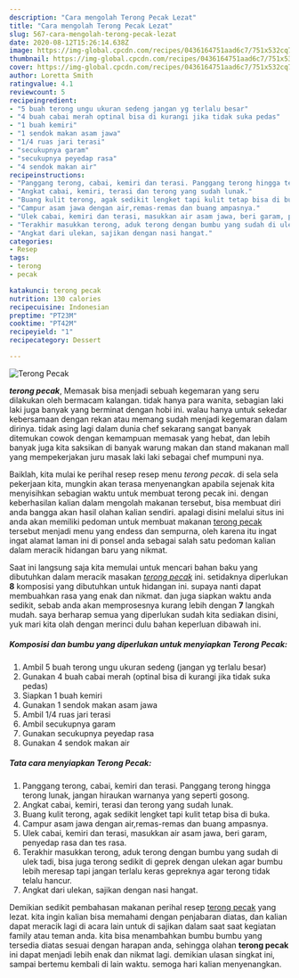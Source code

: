 ```yaml
---
description: "Cara mengolah Terong Pecak Lezat"
title: "Cara mengolah Terong Pecak Lezat"
slug: 567-cara-mengolah-terong-pecak-lezat
date: 2020-08-12T15:26:14.638Z
image: https://img-global.cpcdn.com/recipes/0436164751aad6c7/751x532cq70/terong-pecak-foto-resep-utama.jpg
thumbnail: https://img-global.cpcdn.com/recipes/0436164751aad6c7/751x532cq70/terong-pecak-foto-resep-utama.jpg
cover: https://img-global.cpcdn.com/recipes/0436164751aad6c7/751x532cq70/terong-pecak-foto-resep-utama.jpg
author: Loretta Smith
ratingvalue: 4.1
reviewcount: 5
recipeingredient:
- "5 buah terong ungu ukuran sedeng jangan yg terlalu besar"
- "4 buah cabai merah optinal bisa di kurangi jika tidak suka pedas"
- "1 buah kemiri"
- "1 sendok makan asam jawa"
- "1/4 ruas jari terasi"
- "secukupnya garam"
- "secukupnya peyedap rasa"
- "4 sendok makan air"
recipeinstructions:
- "Panggang terong, cabai, kemiri dan terasi. Panggang terong hingga terong lunak, jangan hiraukan warnanya yang seperti gosong."
- "Angkat cabai, kemiri, terasi dan terong yang sudah lunak."
- "Buang kulit terong, agak sedikit lengket tapi kulit tetap bisa di buka."
- "Campur asam jawa dengan air,remas-remas dan buang ampasnya."
- "Ulek cabai, kemiri dan terasi, masukkan air asam jawa, beri garam, penyedap rasa dan tes rasa."
- "Terakhir masukkan terong, aduk terong dengan bumbu yang sudah di ulek tadi, bisa juga terong sedikit di geprek dengan ulekan agar bumbu lebih meresap tapi jangan terlalu keras gepreknya agar terong tidak telalu hancur."
- "Angkat dari ulekan, sajikan dengan nasi hangat."
categories:
- Resep
tags:
- terong
- pecak

katakunci: terong pecak 
nutrition: 130 calories
recipecuisine: Indonesian
preptime: "PT23M"
cooktime: "PT42M"
recipeyield: "1"
recipecategory: Dessert

---
```



![Terong Pecak](https://img-global.cpcdn.com/recipes/0436164751aad6c7/751x532cq70/terong-pecak-foto-resep-utama.jpg)

<b><i>terong pecak</i></b>, Memasak bisa menjadi sebuah kegemaran yang seru dilakukan oleh bermacam kalangan. tidak hanya para wanita, sebagian laki laki juga banyak yang berminat dengan hobi ini. walau hanya untuk sekedar kebersamaan dengan rekan atau memang sudah menjadi kegemaran dalam dirinya. tidak asing lagi dalam dunia chef sekarang sangat banyak ditemukan cowok dengan kemampuan memasak yang hebat, dan lebih banyak juga kita saksikan di banyak warung makan dan stand makanan mall yang mempekerjakan juru masak laki laki sebagai chef mumpuni nya.



Baiklah, kita mulai ke perihal resep resep menu <i>terong pecak</i>. di sela sela pekerjaan kita, mungkin akan terasa menyenangkan apabila sejenak kita menyisihkan sebagian waktu untuk membuat terong pecak ini. dengan keberhasilan kalian dalam mengolah makanan tersebut, bisa membuat diri anda bangga akan hasil olahan kalian sendiri. apalagi disini melalui situs ini anda akan memiliki pedoman untuk membuat makanan <u>terong pecak</u> tersebut menjadi menu yang endess dan sempurna, oleh karena itu ingat ingat alamat laman ini di ponsel anda sebagai salah satu pedoman kalian dalam meracik hidangan baru yang nikmat.


Saat ini langsung saja kita memulai untuk mencari bahan baku yang dibutuhkan dalam meracik masakan <u><i>terong pecak</i></u> ini. setidaknya diperlukan <b>8</b> komposisi yang dibutuhkan untuk hidangan ini. supaya nanti dapat membuahkan rasa yang enak dan nikmat. dan juga siapkan waktu anda sedikit, sebab anda akan memprosesnya kurang lebih dengan <b>7</b> langkah mudah. saya berharap semua yang diperlukan sudah kita sediakan disini, yuk mari kita olah dengan merinci dulu bahan keperluan dibawah ini.

<!--inarticleads1-->

##### Komposisi dan bumbu yang diperlukan untuk menyiapkan Terong Pecak:

1. Ambil 5 buah terong ungu ukuran sedeng (jangan yg terlalu besar)
1. Gunakan 4 buah cabai merah (optinal bisa di kurangi jika tidak suka pedas)
1. Siapkan 1 buah kemiri
1. Gunakan 1 sendok makan asam jawa
1. Ambil 1/4 ruas jari terasi
1. Ambil secukupnya garam
1. Gunakan secukupnya peyedap rasa
1. Gunakan 4 sendok makan air




<!--inarticleads2-->

##### Tata cara menyiapkan Terong Pecak:

1. Panggang terong, cabai, kemiri dan terasi. Panggang terong hingga terong lunak, jangan hiraukan warnanya yang seperti gosong.
1. Angkat cabai, kemiri, terasi dan terong yang sudah lunak.
1. Buang kulit terong, agak sedikit lengket tapi kulit tetap bisa di buka.
1. Campur asam jawa dengan air,remas-remas dan buang ampasnya.
1. Ulek cabai, kemiri dan terasi, masukkan air asam jawa, beri garam, penyedap rasa dan tes rasa.
1. Terakhir masukkan terong, aduk terong dengan bumbu yang sudah di ulek tadi, bisa juga terong sedikit di geprek dengan ulekan agar bumbu lebih meresap tapi jangan terlalu keras gepreknya agar terong tidak telalu hancur.
1. Angkat dari ulekan, sajikan dengan nasi hangat.




Demikian sedikit pembahasan makanan perihal resep <u>terong pecak</u> yang lezat. kita ingin kalian bisa memahami dengan penjabaran diatas, dan kalian dapat meracik lagi di acara lain untuk di sajikan dalam saat saat kegiatan family atau teman anda. kita bisa menambahkan bumbu bumbu yang tersedia diatas sesuai dengan harapan anda, sehingga olahan <b>terong pecak</b> ini dapat menjadi lebih enak dan nikmat lagi. demikian ulasan singkat ini, sampai bertemu kembali di lain waktu. semoga hari kalian menyenangkan.
